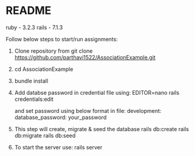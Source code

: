 # README

ruby - 3.2.3
rails - 7.1.3

Follow below steps to start/run assignments:
1. Clone repository from git clone https://github.com/parthavi1522/AssociationExample.git

2. cd AssociationExample

3. bundle install

4. Add databse password in credential file using:
   EDITOR=nano rails credentials:edit

   and set password using below format in file:
   development:
     database_password: your_password

5. This step will create, migrate & seed the database
   rails db:create 
   rails db:migrate
   rails db:seed

6. To start the server use:
   rails server